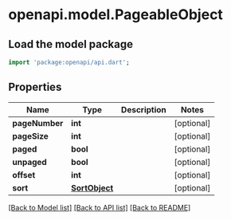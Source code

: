 # openapi.model.PageableObject

## Load the model package
```dart
import 'package:openapi/api.dart';
```

## Properties
Name | Type | Description | Notes
------------ | ------------- | ------------- | -------------
**pageNumber** | **int** |  | [optional] 
**pageSize** | **int** |  | [optional] 
**paged** | **bool** |  | [optional] 
**unpaged** | **bool** |  | [optional] 
**offset** | **int** |  | [optional] 
**sort** | [**SortObject**](SortObject.md) |  | [optional] 

[[Back to Model list]](../README.md#documentation-for-models) [[Back to API list]](../README.md#documentation-for-api-endpoints) [[Back to README]](../README.md)


